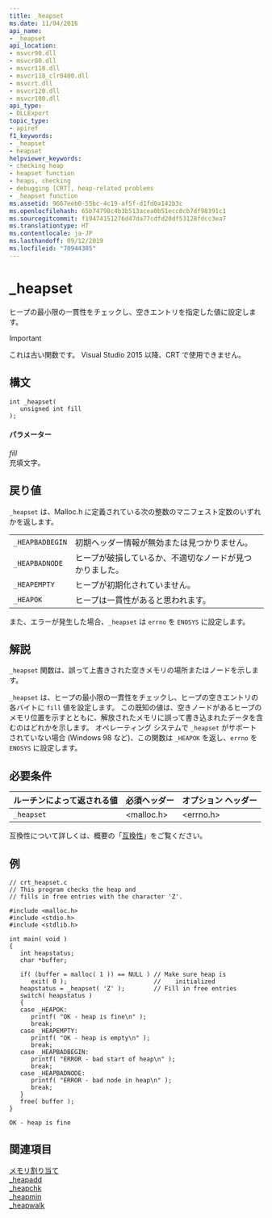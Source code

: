 ```yaml
---
title: _heapset
ms.date: 11/04/2016
api_name:
- _heapset
api_location:
- msvcr90.dll
- msvcr80.dll
- msvcr110.dll
- msvcr110_clr0400.dll
- msvcrt.dll
- msvcr120.dll
- msvcr100.dll
api_type:
- DLLExport
topic_type:
- apiref
f1_keywords:
- _heapset
- heapset
helpviewer_keywords:
- checking heap
- heapset function
- heaps, checking
- debugging [CRT], heap-related problems
- _heapset function
ms.assetid: 9667eeb0-55bc-4c19-af5f-d1fd0a142b3c
ms.openlocfilehash: 65b74798c4b3b513acea0b51ecc0cb7df98391c1
ms.sourcegitcommit: f19474151276d47da77cdfd20df53128fdcc3ea7
ms.translationtype: HT
ms.contentlocale: ja-JP
ms.lasthandoff: 09/12/2019
ms.locfileid: "70944305"
---
```

# <a name="_heapset"></a>_heapset

ヒープの最小限の一貫性をチェックし、空きエントリを指定した値に設定します。

> [!IMPORTANT]
>  これは古い関数です。 Visual Studio 2015 以降、CRT で使用できません。

## <a name="syntax"></a>構文

```
int _heapset(
   unsigned int fill
);
```

#### <a name="parameters"></a>パラメーター

*fill*<br/>
充填文字。

## <a name="return-value"></a>戻り値

`_heapset` は、Malloc.h に定義されている次の整数のマニフェスト定数のいずれかを返します。

|||
|-|-|
| `_HEAPBADBEGIN`  | 初期ヘッダー情報が無効または見つかりません。  |
| `_HEAPBADNODE`  | ヒープが破損しているか、不適切なノードが見つかりました。  |
| `_HEAPEMPTY`  | ヒープが初期化されていません。  |
| `_HEAPOK`  | ヒープは一貫性があると思われます。  |

また、エラーが発生した場合、`_heapset` は `errno` を `ENOSYS` に設定します。

## <a name="remarks"></a>解説

`_heapset` 関数は、誤って上書きされた空きメモリの場所またはノードを示します。

`_heapset` は、ヒープの最小限の一貫性をチェックし、ヒープの空きエントリの各バイトに `fill` 値を設定します。 この既知の値は、空きノードがあるヒープのメモリ位置を示すとともに、解放されたメモリに誤って書き込まれたデータを含むのはどれかを示します。 オペレーティング システムで `_heapset` がサポートされていない場合 (Windows 98 など)、この関数は `_HEAPOK` を返し、`errno` を `ENOSYS` に設定します。

## <a name="requirements"></a>必要条件

|ルーチンによって返される値|必須ヘッダー|オプション ヘッダー|
|-------------|---------------------|---------------------|
|`_heapset`|\<malloc.h>|\<errno.h>|

互換性について詳しくは、概要の「[互換性](../c-runtime-library/compatibility.md)」をご覧ください。

## <a name="example"></a>例

```
// crt_heapset.c
// This program checks the heap and
// fills in free entries with the character 'Z'.

#include <malloc.h>
#include <stdio.h>
#include <stdlib.h>

int main( void )
{
   int heapstatus;
   char *buffer;

   if( (buffer = malloc( 1 )) == NULL ) // Make sure heap is
      exit( 0 );                        //    initialized
   heapstatus = _heapset( 'Z' );        // Fill in free entries
   switch( heapstatus )
   {
   case _HEAPOK:
      printf( "OK - heap is fine\n" );
      break;
   case _HEAPEMPTY:
      printf( "OK - heap is empty\n" );
      break;
   case _HEAPBADBEGIN:
      printf( "ERROR - bad start of heap\n" );
      break;
   case _HEAPBADNODE:
      printf( "ERROR - bad node in heap\n" );
      break;
   }
   free( buffer );
}
```

```Output
OK - heap is fine
```

## <a name="see-also"></a>関連項目

[メモリ割り当て](../c-runtime-library/memory-allocation.md)<br/>
[_heapadd](../c-runtime-library/heapadd.md)<br/>
[_heapchk](../c-runtime-library/reference/heapchk.md)<br/>
[_heapmin](../c-runtime-library/reference/heapmin.md)<br/>
[_heapwalk](../c-runtime-library/reference/heapwalk.md)
